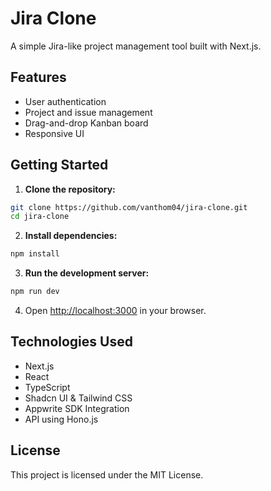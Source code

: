 # Jira Clone

A simple Jira-like project management tool built with Next.js.

## Features

- User authentication
- Project and issue management
- Drag-and-drop Kanban board
- Responsive UI

## Getting Started

1. **Clone the repository:**
  ```bash
  git clone https://github.com/vanthom04/jira-clone.git
  cd jira-clone
  ```

2. **Install dependencies:**
  ```bash
  npm install
  ```

3. **Run the development server:**
  ```bash
  npm run dev
  ```

4. Open [http://localhost:3000](http://localhost:3000) in your browser.

## Technologies Used

- Next.js
- React
- TypeScript
- Shadcn UI & Tailwind CSS
- Appwrite SDK Integration
- API using Hono.js

## License

This project is licensed under the MIT License.

